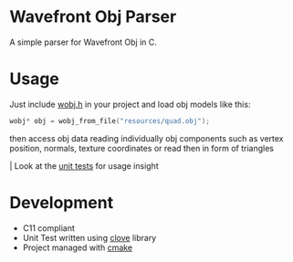 # Wavefront Obj Parser
A simple parser for Wavefront Obj in C.

# Usage
Just include [wobj.h](./wobj.h) in your project and load obj models like this:

```c
wobj* obj = wobj_from_file("resources/quad.obj");
```

then access obj data reading individually obj components such as vertex position, normals, texture coordinates or read then in form of triangles

| Look at the [unit tests](./tests) for usage insight 

# Development
* C11 compliant
* Unit Test written using [clove](https://github.com/fdefelici/clove) library
* Project managed with [cmake](https://cmake.org/)
